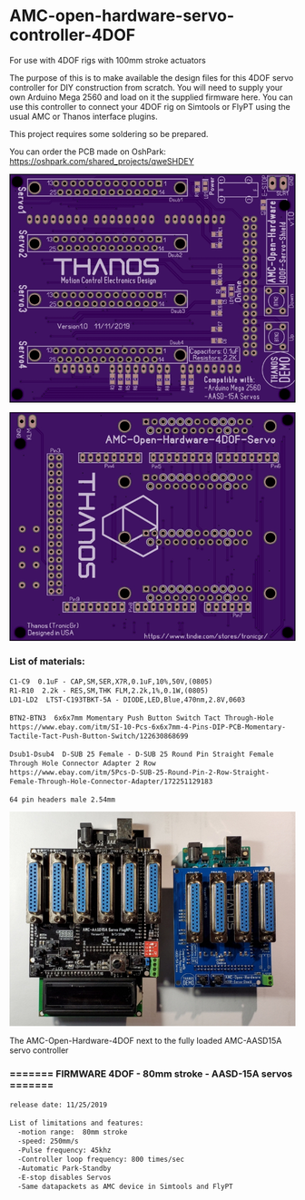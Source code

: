 # AMC-open-hardware-servo-controller-4DOF
For use with 4DOF rigs with 100mm stroke actuators

The purpose of this is to make available the design files for this 4DOF servo controller for DIY construction from scratch. You will need to supply your own Arduino Mega 2560 and load on it the supplied firmware here. You can use this controller to connect your 4DOF rig on Simtools or FlyPT using the usual AMC or Thanos interface plugins.

This project requires some soldering so be prepared.



You can order the PCB made on OshPark:
https://oshpark.com/shared_projects/qweSHDEY


![Alt Text](https://github.com/tronicgr/AMC-open-hardware-servo-controller-4DOF/blob/master/Gerber-files/TOP-view.jpg)

![Alt Text](https://github.com/tronicgr/AMC-open-hardware-servo-controller-4DOF/blob/master/Gerber-files/BOTTOM-view.jpg)


### List of materials:
```
C1-C9  0.1uF - CAP,SM,SER,X7R,0.1uF,10%,50V,(0805)
R1-R10  2.2k - RES,SM,THK FLM,2.2k,1%,0.1W,(0805)
LD1-LD2  LTST-C193TBKT-5A - DIODE,LED,Blue,470nm,2.8V,0603

BTN2-BTN3  6x6x7mm Momentary Push Button Switch Tact Through-Hole
https://www.ebay.com/itm/SI-10-Pcs-6x6x7mm-4-Pins-DIP-PCB-Momentary-Tactile-Tact-Push-Button-Switch/122630868699

Dsub1-Dsub4  D-SUB 25 Female - D-SUB 25 Round Pin Straight Female Through Hole Connector Adapter 2 Row
https://www.ebay.com/itm/5Pcs-D-SUB-25-Round-Pin-2-Row-Straight-Female-Through-Hole-Connector-Adapter/172251129183

64 pin headers male 2.54mm

```


![Alt Text](https://github.com/tronicgr/AMC-open-hardware-servo-controller-4DOF/blob/master/AMC-Open-Hardware-4DOF_and_AMC-AASD15A.jpg)

The AMC-Open-Hardware-4DOF next to the fully loaded AMC-AASD15A servo controller





### ======= FIRMWARE 4DOF - 80mm stroke - AASD-15A servos =======
```
release date: 11/25/2019

List of limitations and features:
  -motion range:  80mm stroke
  -speed: 250mm/s
  -Pulse frequency: 45khz  
  -Controller loop frequency: 800 times/sec
  -Automatic Park-Standby
  -E-stop disables Servos
  -Same datapackets as AMC device in Simtools and FlyPT
        
```

